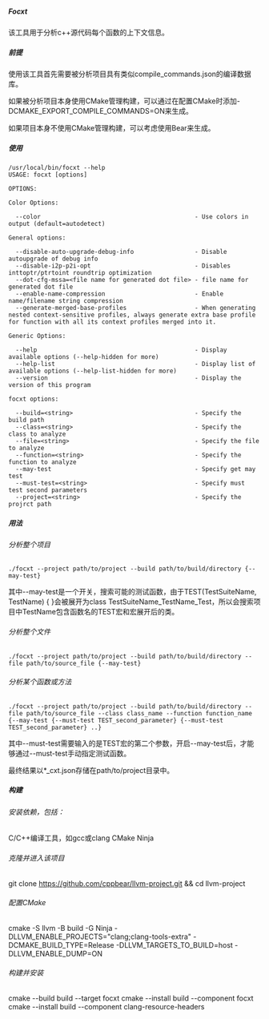##### Focxt

该工具用于分析c++源代码每个函数的上下文信息。

##### 前提

使用该工具首先需要被分析项目具有类似compile_commands.json的编译数据库。

如果被分析项目本身使用CMake管理构建，可以通过在配置CMake时添加-DCMAKE_EXPORT_COMPILE_COMMANDS=ON来生成。

如果项目本身不使用CMake管理构建，可以考虑使用Bear来生成。

##### 使用

```shell
/usr/local/bin/focxt --help
USAGE: focxt [options]

OPTIONS:

Color Options:

  --color                                           - Use colors in output (default=autodetect)

General options:

  --disable-auto-upgrade-debug-info                 - Disable autoupgrade of debug info
  --disable-i2p-p2i-opt                             - Disables inttoptr/ptrtoint roundtrip optimization
  --dot-cfg-mssa=<file name for generated dot file> - file name for generated dot file
  --enable-name-compression                         - Enable name/filename string compression
  --generate-merged-base-profiles                   - When generating nested context-sensitive profiles, always generate extra base profile for function with all its context profiles merged into it.

Generic Options:

  --help                                            - Display available options (--help-hidden for more)
  --help-list                                       - Display list of available options (--help-list-hidden for more)
  --version                                         - Display the version of this program

focxt options:

  --build=<string>                                  - Specify the build path
  --class=<string>                                  - Specify the class to analyze
  --file=<string>                                   - Specify the file to analyze
  --function=<string>                               - Specify the function to analyze
  --may-test                                        - Specify get may test
  --must-test=<string>                              - Specify must test second parameters
  --project=<string>                                - Specify the projrct path
```

##### 用法

###### 分析整个项目

```
./focxt --project path/to/project --build path/to/build/directory {--may-test}
```

​	其中--may-test是一个开关，搜索可能的测试函数，由于TEST(TestSuiteName, TestName) { }会被展开为class TestSuiteName_TestName_Test，所以会搜索项目中TestName包含函数名的TEST宏和宏展开后的类。

###### 分析整个文件

```
./focxt --project path/to/project --build path/to/build/directory --file path/to/source_file {--may-test}
```

###### 分析某个函数或方法

```
./focxt --project path/to/project --build path/to/build/directory --file path/to/source_file --class class_name --function function_name {--may-test {--must-test TEST_second_parameter} {--must-test TEST_second_parameter} ..}
```

​	其中--must-test需要输入的是TEST宏的第二个参数，开启--may-test后，才能够通过--must-test手动指定测试函数。

最终结果以*_cxt.json存储在path/to/project目录中。

##### 构建

###### 安装依赖，包括：

C/C++编译工具，如gcc或clang
CMake
Ninja

###### 克隆并进入该项目

git clone https://github.com/cppbear/llvm-project.git && cd llvm-project

###### 配置CMake

cmake -S llvm -B build -G Ninja -DLLVM_ENABLE_PROJECTS="clang;clang-tools-extra" -DCMAKE_BUILD_TYPE=Release -DLLVM_TARGETS_TO_BUILD=host -DLLVM_ENABLE_DUMP=ON

###### 构建并安装

cmake --build build --target focxt
cmake --install build --component focxt
cmake --install build --component clang-resource-headers
